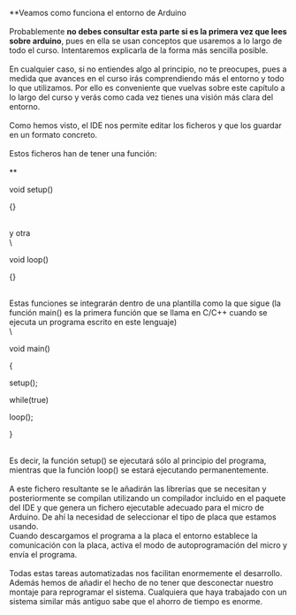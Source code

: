 **Veamos como funciona el entorno de Arduino\
\
Probablemente **no debes consultar esta parte si es la primera vez que
lees sobre arduino**, pues en ella se usan conceptos que usaremos a lo
largo de todo el curso. Intentaremos explicarla de la forma más sencilla
posible.\
\
En cualquier caso, si no entiendes algo al principio, no te preocupes,
pues a medida que avances en el curso irás comprendiendo más el entorno
y todo lo que utilizamos. Por ello es conveniente que vuelvas sobre este
capítulo a lo largo del curso y verás como cada vez tienes una visión
más clara del entorno.\
\
Como hemos visto, el IDE nos permite editar los ficheros y que los
guardar en un formato concreto.\
\
Estos ficheros han de tener una función:\
\
**

void setup()

{}

\
y otra \
\

void loop()

{}

\
Estas funciones se integrarán dentro de una plantilla como la que sigue
(la función main() es la primera función que se llama en C/C++ cuando se
ejecuta un programa escrito en este lenguaje)\
\

void main()

{

setup();

while(true)

loop();

}

\
Es decir, la función setup() se ejecutará sólo al principio del
programa, mientras que la función loop() se estará ejecutando
permanentemente.\
\
A este fichero resultante se le añadirán las librerías que se necesitan
y posteriormente se compilan utilizando un compilador incluido en el
paquete del IDE y que genera un fichero ejecutable adecuado para el
micro de Arduino. De ahí la necesidad de seleccionar el tipo de placa
que estamos usando.\
Cuando descargamos el programa a la placa el entorno establece la
comunicación con la placa, activa el modo de autoprogramación del micro
y envía el programa.\
\
Todas estas tareas automatizadas nos facilitan enormemente el
desarrollo. Además hemos de añadir el hecho de no tener que desconectar
nuestro montaje para reprogramar el sistema. Cualquiera que haya
trabajado con un sistema similar más antiguo sabe que el ahorro de
tiempo es enorme.
